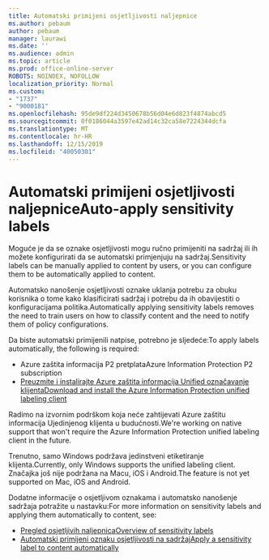```yaml
---
title: Automatski primijeni osjetljivosti naljepnice
ms.author: pebaum
author: pebaum
manager: laurawi
ms.date: ''
ms.audience: admin
ms.topic: article
ms.prod: office-online-server
ROBOTS: NOINDEX, NOFOLLOW
localization_priority: Normal
ms.custom:
- "1737"
- "9000181"
ms.openlocfilehash: 95de9df224d3450678b56d04e6d823f4874abcd5
ms.sourcegitcommit: 0f0186044a3597e42ad14c32ca58e7224344dcfa
ms.translationtype: MT
ms.contentlocale: hr-HR
ms.lasthandoff: 12/15/2019
ms.locfileid: "40050301"
---
```

# <a name="auto-apply-sensitivity-labels"></a><span data-ttu-id="0d995-102">Automatski primijeni osjetljivosti naljepnice</span><span class="sxs-lookup"><span data-stu-id="0d995-102">Auto-apply sensitivity labels</span></span>

<span data-ttu-id="0d995-103">Moguće je da se oznake osjetljivosti mogu ručno primijeniti na sadržaj ili ih možete konfigurirati da se automatski primjenjuju na sadržaj.</span><span class="sxs-lookup"><span data-stu-id="0d995-103">Sensitivity labels can be manually applied to content by users, or you can configure them to be automatically applied to content.</span></span>

<span data-ttu-id="0d995-104">Automatsko nanošenje osjetljivosti oznake uklanja potrebu za obuku korisnika o tome kako klasificirati sadržaj i potrebu da ih obavijestiti o konfiguracijama politika.</span><span class="sxs-lookup"><span data-stu-id="0d995-104">Automatically applying sensitivity labels removes the need to train users on how to classify content and the need to notify them of policy configurations.</span></span>

<span data-ttu-id="0d995-105">Da biste automatski primijenili natpise, potrebno je sljedeće:</span><span class="sxs-lookup"><span data-stu-id="0d995-105">To apply labels automatically, the following is required:</span></span>

- <span data-ttu-id="0d995-106">Azure zaštita informacija P2 pretplata</span><span class="sxs-lookup"><span data-stu-id="0d995-106">Azure Information Protection P2 subscription</span></span>
- [<span data-ttu-id="0d995-107">Preuzmite i instalirajte Azure zaštita informacija Unified označavanje klijenta</span><span class="sxs-lookup"><span data-stu-id="0d995-107">Download and install the Azure Information Protection unified labeling client</span></span>](https://docs.microsoft.com/azure/information-protection/rms-client/install-unifiedlabelingclient-app)

<span data-ttu-id="0d995-108">Radimo na izvornim podrškom koja neće zahtijevati Azure zaštitu informacija Ujedinjenog klijenta u budućnosti.</span><span class="sxs-lookup"><span data-stu-id="0d995-108">We're working on native support that won't require the Azure Information Protection unified labeling client in the future.</span></span>

<span data-ttu-id="0d995-109">Trenutno, samo Windows podržava jedinstveni etiketiranje klijenta.</span><span class="sxs-lookup"><span data-stu-id="0d995-109">Currently, only Windows supports the unified labeling client.</span></span>  <span data-ttu-id="0d995-110">Značajka još nije podržana na Macu, iOS i Android.</span><span class="sxs-lookup"><span data-stu-id="0d995-110">The feature is not yet supported on Mac, iOS and Android.</span></span>

<span data-ttu-id="0d995-111">Dodatne informacije o osjetljivom oznakama i automatsko nanošenje sadržaja potražite u nastavku:</span><span class="sxs-lookup"><span data-stu-id="0d995-111">For more information on sensitivity labels and applying them automatically to content,  see:</span></span>

- [<span data-ttu-id="0d995-112">Pregled osjetljivih naljepnica</span><span class="sxs-lookup"><span data-stu-id="0d995-112">Overview of sensitivity labels</span></span>](https://docs.microsoft.com/office365/securitycompliance/sensitivity-labels)
- [<span data-ttu-id="0d995-113">Automatski primijeni oznaku osjetljivosti na sadržaj</span><span class="sxs-lookup"><span data-stu-id="0d995-113">Apply a sensitivity label to content automatically</span></span>](https://docs.microsoft.com/office365/securitycompliance/apply_sensitivity_label_automatically)